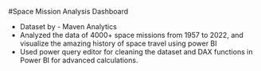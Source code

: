 #Space Mission Analysis Dashboard 

- Dataset by - Maven Analytics
- Analyzed the data of 4000+ space missions from 1957 to 2022, and visualize the amazing history of space travel using power BI
- Used power query editor for cleaning the dataset and DAX functions in Power BI for advanced calculations.
